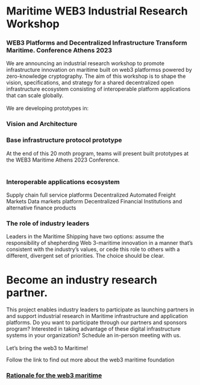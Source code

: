 
# Maritime WEB3 Industrial Research Workshop 
### WEB3 Platforms and Decentralized Infrastructure Transform Maritime. Conference Athens 2023

We are announcing an industrial research workshop to promote infrastructure innovation on maritime built on web3 platformss powered by zero-knowledge cryptography. The aim of this workshop is to shape the vision, specifications, and strategy for a shared decentralized open infrastructure ecosystem consisting of interoperable platform applications that can scale globally.<br><br> 
We are developing prototypes in:

### Vision and Architecture


### Base infrastructure protocol prototype

At the end of this 20 moth program, teams will present built prototypes at the  WEB3 Maritime Athens 2023 Conference.<br><br> 

### Interoperable applications ecosystem
Supply chain full service platforms
Decentralized Automated Freight Markets
Data markets platform
Decentralized Financial Institutions and alternative finance products




### The role of industry leaders
Leaders in the Maritime Shipping have two options: assume the responsibility of shepherding Web 3-maritime innovation in a manner that’s consistent with the industry’s values, or cede this role to others with a different, divergent set of priorities. The choice should be clear.

# Become an industry research partner.
This project enables industry leaders to participate as launching partners in and support industrial research in  Maritime infrastructure and application platforms. Do you want to participate through our partners and sponsors program? Interested in taking advantage of these digital infrastructure systems in your organization? Schedule an in-person meeting with us.<br><br>
Let’s bring the web3 to Maritime!


Follow the link to find out more about the web3 maritime foundation
### [Rationale for the web3 maritime](https://github.com/phaethonpsichis/web3-maritime)





